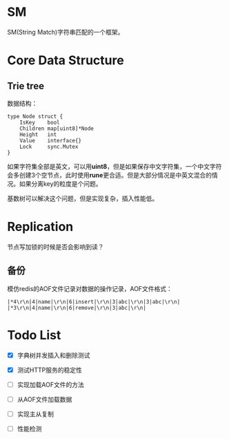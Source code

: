 # SM

SM(String Match)字符串匹配的一个框架。

# Core Data Structure

## Trie tree

数据结构：
```golang
type Node struct {
	IsKey    bool
	Children map[uint8]*Node
	Height   int
	Value    interface{}
	Lock     sync.Mutex
}
```

如果字符集全部是英文，可以用**uint8**，但是如果保存中文字符集，一个中文字符会多创建3个空节点，此时使用**rune**更合适。但是大部分情况是中英文混合的情况。如果分离key的粒度是个问题。

基数树可以解决这个问题，但是实现复杂，插入性能低。

# Replication

节点写加锁的时候是否会影响到读？

## 备份

模仿redis的AOF文件记录对数据的操作记录，AOF文件格式：
```
|*4\r\n|4|name|\r\n|6|insert|\r\n|3|abc|\r\n|3|abc|\r\n|
|*3\r\n|4|name|\r\n|6|remove|\r\n|3|abc|\r\n|

```

# Todo List

* [x] 字典树并发插入和删除测试
* [x] 测试HTTP服务的稳定性
* [ ] 实现加载AOF文件的方法
* [ ] 从AOF文件加载数据
* [ ] 实现主从复制
* [ ] 性能检测

